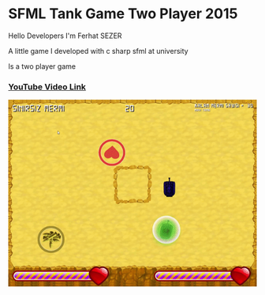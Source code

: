 
<h1>SFML Tank Game Two Player 2015</h1>
<p>Hello Developers I'm Ferhat SEZER</p>
<p>A little game I developed with c sharp sfml at university</p>
<p>Is a two player game</p>


<h3><a href="https://youtu.be/28gw71xu2KA" target="_blank">YouTube Video Link</a></h3>


<a href="https://youtu.be/28gw71xu2KA" target="_blank">
<img src="https://github.com/ferhatsezer/Tank-Game-Two-Player/blob/master/sfml-tank-game.gif?raw=true" alt="SFML Tank Game Two Player" title="SFML Tank Game Two Player" />
</a>
